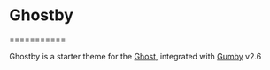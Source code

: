 # Ghostby
===========

Ghostby is a starter theme for the [Ghost](http://ghost.org), integrated with [Gumby](http://gumbyframework.com) v2.6
